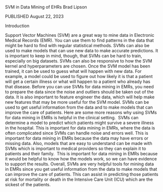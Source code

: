 
SVM in Data Mining of EHRs
Brad Lipson

PUBLISHED
August 22, 2023

Introduction

   Support Vector Machines (SVM) are a great way to mine data in Electronic Medical Records (EMR). You can use them to find patterns in the data that might be hard to find with regular statistical methods. SVMs can also be used to make models that can use new data to make accurate predictions. It is important to keep in mind, though, that SVMs can be hard to train, especially on big datasets. SVMs can also be responsive to how the SVM kernel and hyperparameters are chosen. Once the SVM model has been trained, it can be used to guess what will happen with new data. For example, a model could be used to figure out how likely it is that a patient will get a certain illness or what will happen to a patient who already has that disease. Before you can use SVMs for data mining in EMRs, you need to prepare the data since the noise and outliers should be taken out of the data. It is also important to feature engineer the data, which will help make new features that may be more useful for the SVM model.
    SVMs can be used to get useful information from the data and to make models that can improve the care of patients. Here are some more reasons why using SVMs for data mining in EMRs is helpful in the clinical setting.  SVMs can determine a model to predict which patients might survive a severe illness in the hospital. This is important for data mining in EMRs, where the data is often complicated since SVMs can handle noise and errors well. This is important for data mining in EMRs because the data may have errors or missing data. Also, models that are easy to understand can be made with SVMs which is important to medical providers so they can explain it to patients and their family.  This is important for data mining in EMRs because it would be helpful to know how the models work, so we can have evidence to support the results. Overall, SVMs are very helpful tools for mining data in EMRs since you get useful information from the data to make models that can improve the care of patients. This can assist in predicting those patients at risk for mortality or death in the Intensive Care Unit (ICU) which are the sickest of the patients.
